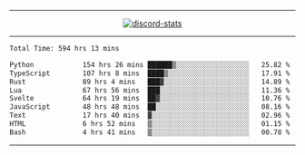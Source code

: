 <a href="https://www.github.com/ripavoid" target="_blank" rel="noreferrer">

-------

<div align='center'>
    <a href='https://discordapp.com/users/825178146797518881'>
        <img align='center' alt='discord-stats' src='https://api.discord-status.me/825178146797518881?nitro&boost=4&gradient=%231e0b1a%2C%23000000%2C%23000000%2C%23160316'></img>
    </a>
</div>

-------

<!--START_SECTION:waka-->

```txt
Total Time: 594 hrs 13 mins

Python            154 hrs 26 mins ██████▒░░░░░░░░░░░░░░░░░░   25.82 %
TypeScript        107 hrs 8 mins  ████▒░░░░░░░░░░░░░░░░░░░░   17.91 %
Rust              89 hrs 4 mins   ███▓░░░░░░░░░░░░░░░░░░░░░   14.89 %
Lua               67 hrs 56 mins  ███░░░░░░░░░░░░░░░░░░░░░░   11.36 %
Svelte            64 hrs 19 mins  ██▓░░░░░░░░░░░░░░░░░░░░░░   10.76 %
JavaScript        48 hrs 48 mins  ██░░░░░░░░░░░░░░░░░░░░░░░   08.16 %
Text              17 hrs 40 mins  ▓░░░░░░░░░░░░░░░░░░░░░░░░   02.96 %
HTML              6 hrs 52 mins   ▒░░░░░░░░░░░░░░░░░░░░░░░░   01.15 %
Bash              4 hrs 41 mins   ▒░░░░░░░░░░░░░░░░░░░░░░░░   00.78 %
```

<!--END_SECTION:waka-->

-------

